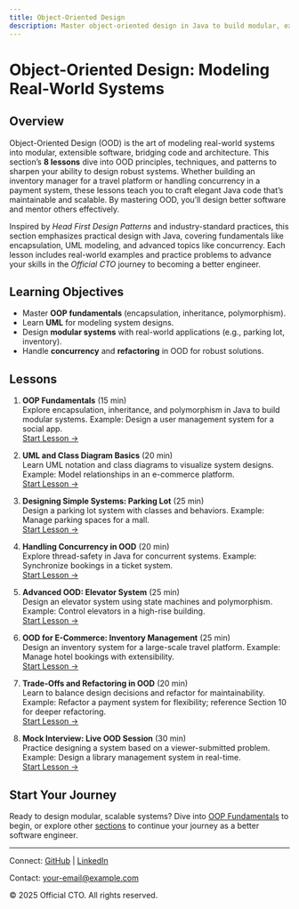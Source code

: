 ```yaml
---
title: Object-Oriented Design
description: Master object-oriented design in Java to build modular, extensible systems, with 8 lessons covering OOP fundamentals, UML, concurrency, and more for better software engineering.
---
```


# Object-Oriented Design: Modeling Real-World Systems

## Overview
Object-Oriented Design (OOD) is the art of modeling real-world systems into modular, extensible software, bridging code and architecture. This section’s **8 lessons** dive into OOD principles, techniques, and patterns to sharpen your ability to design robust systems. Whether building an inventory manager for a travel platform or handling concurrency in a payment system, these lessons teach you to craft elegant Java code that’s maintainable and scalable. By mastering OOD, you’ll design better software and mentor others effectively.

Inspired by *Head First Design Patterns* and industry-standard practices, this section emphasizes practical design with Java, covering fundamentals like encapsulation, UML modeling, and advanced topics like concurrency. Each lesson includes real-world examples and practice problems to advance your skills in the *Official CTO* journey to becoming a better engineer.

## Learning Objectives
- Master **OOP fundamentals** (encapsulation, inheritance, polymorphism).
- Learn **UML** for modeling system designs.
- Design **modular systems** with real-world applications (e.g., parking lot, inventory).
- Handle **concurrency** and **refactoring** in OOD for robust solutions.

## Lessons
1. **OOP Fundamentals** (15 min)  
   Explore encapsulation, inheritance, and polymorphism in Java to build modular systems. Example: Design a user management system for a social app.  
   [Start Lesson →](/interview-section/ood/oop-fundamentals)

2. **UML and Class Diagram Basics** (20 min)  
   Learn UML notation and class diagrams to visualize system designs. Example: Model relationships in an e-commerce platform.  
   [Start Lesson →](/interview-section/ood/uml-class-diagrams)

3. **Designing Simple Systems: Parking Lot** (25 min)  
   Design a parking lot system with classes and behaviors. Example: Manage parking spaces for a mall.  
   [Start Lesson →](/interview-section/ood/parking-lot-design)

4. **Handling Concurrency in OOD** (20 min)  
   Explore thread-safety in Java for concurrent systems. Example: Synchronize bookings in a ticket system.  
   [Start Lesson →](/interview-section/ood/concurrency-in-ood)

5. **Advanced OOD: Elevator System** (25 min)  
   Design an elevator system using state machines and polymorphism. Example: Control elevators in a high-rise building.  
   [Start Lesson →](/interview-section/ood/elevator-system-design)

6. **OOD for E-Commerce: Inventory Management** (25 min)  
   Design an inventory system for a large-scale travel platform. Example: Manage hotel bookings with extensibility.  
   [Start Lesson →](/interview-section/ood/ecommerce-inventory-management)

7. **Trade-Offs and Refactoring in OOD** (20 min)  
   Learn to balance design decisions and refactor for maintainability. Example: Refactor a payment system for flexibility; reference Section 10 for deeper refactoring.  
   [Start Lesson →](/interview-section/ood/trade-offs-refactoring)

8. **Mock Interview: Live OOD Session** (30 min)  
   Practice designing a system based on a viewer-submitted problem. Example: Design a library management system in real-time.  
   [Start Lesson →](/interview-section/ood/mock-interview-ood)

## Start Your Journey
Ready to design modular, scalable systems? Dive into [OOP Fundamentals](/interview-section/ood/oop-fundamentals) to begin, or explore other [sections](/interview-section/) to continue your journey as a better software engineer.

---

<footer>
  <p>Connect: <a href="https://github.com/your-profile">GitHub</a> | <a href="https://linkedin.com/in/your-profile">LinkedIn</a></p>
  <p>Contact: <a href="mailto:your-email@example.com">your-email@example.com</a></p>
  <p>&copy; 2025 Official CTO. All rights reserved.</p>
</footer>